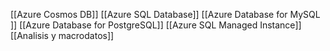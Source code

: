 [[Azure Cosmos DB]]
[[Azure SQL Database]]
[[Azure Database for MySQL ]]
[[Azure Database for PostgreSQL]]
[[Azure SQL Managed Instance]]
[[Analisis y macrodatos]]
